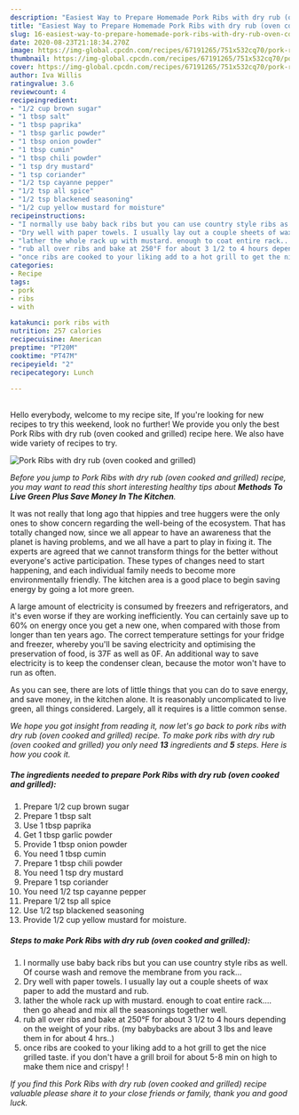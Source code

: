 ```yaml
---
description: "Easiest Way to Prepare Homemade Pork Ribs with dry rub (oven cooked and grilled)"
title: "Easiest Way to Prepare Homemade Pork Ribs with dry rub (oven cooked and grilled)"
slug: 16-easiest-way-to-prepare-homemade-pork-ribs-with-dry-rub-oven-cooked-and-grilled
date: 2020-08-23T21:18:34.270Z
image: https://img-global.cpcdn.com/recipes/67191265/751x532cq70/pork-ribs-with-dry-rub-oven-cooked-and-grilled-recipe-main-photo.jpg
thumbnail: https://img-global.cpcdn.com/recipes/67191265/751x532cq70/pork-ribs-with-dry-rub-oven-cooked-and-grilled-recipe-main-photo.jpg
cover: https://img-global.cpcdn.com/recipes/67191265/751x532cq70/pork-ribs-with-dry-rub-oven-cooked-and-grilled-recipe-main-photo.jpg
author: Iva Willis
ratingvalue: 3.6
reviewcount: 4
recipeingredient:
- "1/2 cup brown sugar"
- "1 tbsp salt"
- "1 tbsp paprika"
- "1 tbsp garlic powder"
- "1 tbsp onion powder"
- "1 tbsp cumin"
- "1 tbsp chili powder"
- "1 tsp dry mustard"
- "1 tsp coriander"
- "1/2 tsp cayanne pepper"
- "1/2 tsp all spice"
- "1/2 tsp blackened seasoning"
- "1/2 cup yellow mustard for moisture"
recipeinstructions:
- "I normally use baby back ribs but you can use country style ribs as well. Of course wash and remove the membrane from you rack..."
- "Dry well with paper towels. I usually lay out a couple sheets of wax paper to add the mustard and rub."
- "lather the whole rack up with mustard. enough to coat entire rack.... then go ahead and mix all the seasonings together well."
- "rub all over ribs and bake at 250°F for about 3 1/2 to 4 hours depending on the weight of your ribs. (my babybacks are about 3 lbs and leave them in for about 4 hrs..)"
- "once ribs are cooked to your liking add to a hot grill to get the nice grilled taste. if you don&#39;t have a grill broil for about 5-8 min on high to make them nice and crispy! !"
categories:
- Recipe
tags:
- pork
- ribs
- with

katakunci: pork ribs with 
nutrition: 257 calories
recipecuisine: American
preptime: "PT20M"
cooktime: "PT47M"
recipeyield: "2"
recipecategory: Lunch

---
```

<br>
Hello everybody, welcome to my recipe site, If you're looking for new recipes to try this weekend, look no further! We provide you only the best Pork Ribs with dry rub (oven cooked and grilled) recipe here. We also have wide variety of recipes to try.
<br>


![Pork Ribs with dry rub (oven cooked and grilled)](https://img-global.cpcdn.com/recipes/67191265/751x532cq70/pork-ribs-with-dry-rub-oven-cooked-and-grilled-recipe-main-photo.jpg)

<i>Before you jump to Pork Ribs with dry rub (oven cooked and grilled) recipe, you may want to read this short interesting healthy tips about 
<strong>Methods To Live Green Plus Save Money In The Kitchen</strong>.</i>
</br>

It was not really that long ago that hippies and tree huggers were the only ones to show concern regarding the well-being of the ecosystem. That has totally changed now, since we all appear to have an awareness that the planet is having problems, and we all have a part to play in fixing it. The experts are agreed that we cannot transform things for the better without everyone's active participation. These types of changes need to start happening, and each individual family needs to become more environmentally friendly. The kitchen area is a good place to begin saving energy by going a lot more green.

A large amount of electricity is consumed by freezers and refrigerators, and it's even worse if they are working inefficiently. You can certainly save up to 60% on energy once you get a new one, when compared with those from longer than ten years ago. The correct temperature settings for your fridge and freezer, whereby you'll be saving electricity and optimising the preservation of food, is 37F as well as 0F. An additional way to save electricity is to keep the condenser clean, because the motor won't have to run as often.

As you can see, there are lots of little things that you can do to save energy, and save money, in the kitchen alone. It is reasonably uncomplicated to live green, all things considered. Largely, all it requires is a little common sense.


<i>We hope you got insight from reading it, now let's go back to pork ribs with dry rub (oven cooked and grilled) recipe. To make pork ribs with dry rub (oven cooked and grilled) you only need <strong>13</strong> ingredients and <strong>5</strong> steps. Here is how you cook it.
</i>

##### The ingredients needed to prepare Pork Ribs with dry rub (oven cooked and grilled):

1. Prepare 1/2 cup brown sugar
1. Prepare 1 tbsp salt
1. Use 1 tbsp paprika
1. Get 1 tbsp garlic powder
1. Provide 1 tbsp onion powder
1. You need 1 tbsp cumin
1. Prepare 1 tbsp chili powder
1. You need 1 tsp dry mustard
1. Prepare 1 tsp coriander
1. You need 1/2 tsp cayanne pepper
1. Prepare 1/2 tsp all spice
1. Use 1/2 tsp blackened seasoning
1. Provide 1/2 cup yellow mustard for moisture.


##### Steps to make Pork Ribs with dry rub (oven cooked and grilled):

1. I normally use baby back ribs but you can use country style ribs as well. Of course wash and remove the membrane from you rack...
1. Dry well with paper towels. I usually lay out a couple sheets of wax paper to add the mustard and rub.
1. lather the whole rack up with mustard. enough to coat entire rack.... then go ahead and mix all the seasonings together well.
1. rub all over ribs and bake at 250°F for about 3 1/2 to 4 hours depending on the weight of your ribs. (my babybacks are about 3 lbs and leave them in for about 4 hrs..)
1. once ribs are cooked to your liking add to a hot grill to get the nice grilled taste. if you don&#39;t have a grill broil for about 5-8 min on high to make them nice and crispy! !


<i>If you find this Pork Ribs with dry rub (oven cooked and grilled) recipe valuable please share it to your close friends or family, thank you and good luck.</i>
